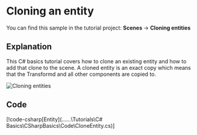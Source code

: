 # Cloning an entity
You can find this sample in the tutorial project: **Scenes** ->  **Cloning entities** 

## Explanation
This C# basics tutorial covers how to clone an existing entity and how to add that clone to the scene. A cloned entity is an exact copy which means that the Transformd and all other components are copied to.

![Cloning entities](media/cloning-entities.png)

## Code
[!code-csharp[Entity](..\..\..\Tutorials\C# Basics\CSharpBasics\Code\CloneEntity.cs)]
